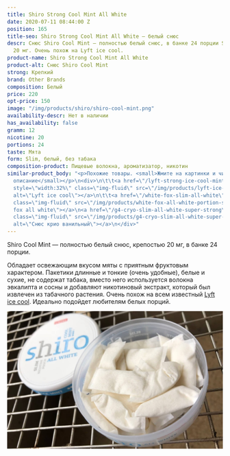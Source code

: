 ```yaml
---
title: Shiro Strong Cool Mint All White
date: 2020-07-11 08:44:00 Z
position: 165
title-seo: Shiro Strong Cool Mint All White — белый снюс
descr: Снюс Shiro Cool Mint — полностью белый снюс, в банке 24 порции Slim, крепость
  20 мг. Очень похож на Lyft ice cool.
product-name: Shiro Strong Cool Mint All White
product-alt: Снюс Shiro Cool Mint
strong: Крепкий
brand: Other Brands
composition: Белый
price: 220
opt-price: 150
image: "/img/products/shiro/shiro-cool-mint.png"
availability-descr: Нет в наличии
has_availability: false
gramm: 12
nicotine: 20
portions: 24
taste: Мята
form: Slim, белый, без табака
composition-product: Пищевые волокна, ароматизатор, никотин
similar-product_body: "<p>Похожие товары. <small>Жмите на картинки и читайте полное
  описание</small></p>\n<div>\n\t\t<a href=\"/lyft-strong-ice-cool-mint-slim-all-white\"><img
  style=\"width:32%\" class=\"img-fluid\" src=\"/img/products/lyft-ice-cool-strong-mint-slim-all-white-portion.png\"
  alt=\"Lyft ice cool\"></a>\n\t\t<a href=\"/white-fox-slim-all-white\"><img style=\"width:32%\"
  class=\"img-fluid\" src=\"/img/products/white-fox-all-white-portion-snus.jpg\" alt=\"снюс
  fox all white\"></a>\n<a href=\"/g4-cryo-slim-all-white-super-strong\"><img style=\"width:32%\"
  class=\"img-fluid\" src=\"/img/products/g4-cryo-slim-all-white-super-strong.jpg\"
  alt=\"Снюс крио ванильный\"></a>\n</div>"
---
```


Shiro Cool Mint — полностью белый снюс, крепостью 20 мг, в банке 24 порции. 

Обладает освежающим вкусом мяты с приятным фруктовым характером. Пакетики длинные и тонкие (очень удобные), белые и сухие, не содержат табака, вместо него используется волокна эвкалипта и сосны и добавляют никотиновый экстракт, который был извлечен из табачного растения. Очень похож на всем известный [Lyft ice cool](/lyft-strong-ice-cool-mint-slim-all-white).
Идеально подойдет любителям белых порций.

<img class="img-fluid" src="/img/products/shiro/shiro-open.jpg" alt="shiro cool mint open">